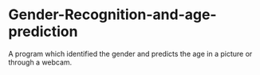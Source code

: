 # Gender-Recognition-and-age-prediction
A program which identified the gender and predicts the age in a picture or through a webcam.
